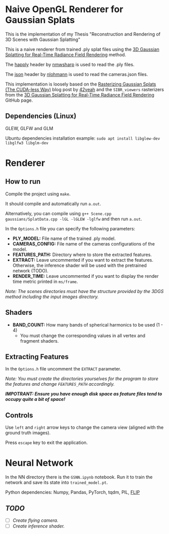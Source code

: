 # Naive OpenGL Renderer for Gaussian Splats
This is the implementation of my Thesis "Reconstruction and Rendering of 3D Scenes with Gaussian Splatting"

This is a naive renderer from trained .ply splat files using the [3D Gaussian Splatting for Real-Time Radiance Field Rendering](https://github.com/graphdeco-inria/gaussian-splatting/tree/main) method.

The [happly](https://github.com/nmwsharp/happly) header by [nmwsharp](https://github.com/nmwsharp/) is used to read the .ply files.

The [json](https://github.com/nlohmann/json) header by [nlohmann](https://github.com/nlohmann/) is used to read the cameras.json files.

[#]: <The [stb_image_write](https://github.com/nothings/stb) header is used for image writing.>

This implementation is loosely based on the [Rasterizing Gaussian Splats (The CUDA-less Way)](https://blog.42yeah.is/rendering/opengl/2023/12/20/rasterizing-splats.html) blog post by [42yeah](https://github.com/42yeah) and the ```SIBR_viewers``` rasterizers from the [3D Gaussian Splatting for Real-Time Radiance Field Rendering](https://github.com/graphdeco-inria/gaussian-splatting/tree/main) GitHub page.

## Dependencies (Linux)

GLEW, GLFW and GLM

Ubuntu dependencies installation example: ```sudo apt install libglew-dev libglfw3 libglm-dev```

# Renderer
## How to run
Compile the project using ```make```.

It should compile and automatically run ```a.out```.

Alternatively, you can compile using ```g++ Scene.cpp gaussians/SplatData.cpp -lGL -lGLEW -lglfw``` and then run ```a.out```.

In the ```Options.h``` file you can specify the following parameters:

- **PLY_MODEL:** File name of the trained .ply model.
- **CAMERAS_CONFIG:** File name of the cameras configurations of the model.
- **FEATURES_PATH:** Directory where to store the extracted features.
- **EXTRACT:** Leave uncommented if you want to extract the features. Otherwise, the inference shader will be used with the pretrained network (TODO).
- **RENDER_TIME:** Leave uncommented if you want to display the render time metric printed in ```ms/frame```.

*Note: The scenes directories must have the structure provided by the 3DGS method including the input images directory.*

## Shaders
- **BAND_COUNT:** How many bands of spherical harmonics to be used (1 - 4) 
    - You must change the corresponding values in all vertex and fragment shaders.

## Extracting Features
In the ```Options.h``` file uncomment the ```EXTRACT``` parameter.

*Note: You must create the directories yourselves for the program to store the features and change ```FEATURES_PATH``` accordingly.*

***IMPOTRANT: Ensure you have enough disk space as feature files tend to occupy quite a bit of space!***

## Controls
Use ```left``` and ```right``` arrow keys to change the camera view (aligned with the ground truth images).

Press ```escape``` key to exit the application.

# Neural Network
In the NN directory there is the ```GSNN.ipynb``` notebook. Run it to train the network and save its state into ```trained_model.pt```.

Python dependencies: Numpy, Pandas, PyTorch, tqdm, PIL, [FLIP](https://github.com/NVlabs/flip/tree/main)

## *TODO*
- [ ] *Create flying camera.*
- [ ] *Create inference shader.*
